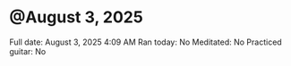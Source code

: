 # @August 3, 2025

Full date: August 3, 2025 4:09 AM
Ran today: No
Meditated: No
Practiced guitar: No